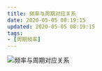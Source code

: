 ```yaml
---
title: 频率与周期对应关系
date: 2020-05-05 08:19:15
updated: 2020-05-05 08:19:15
tags:
- [周期频率]
---
```


![频率与周期对应关系](https://file.infonet.io/blog-files/Elec/%E9%A2%91%E7%8E%87%E4%B8%8E%E5%91%A8%E6%9C%9F%E5%AF%B9%E5%BA%94%E5%85%B3%E7%B3%BB.png)